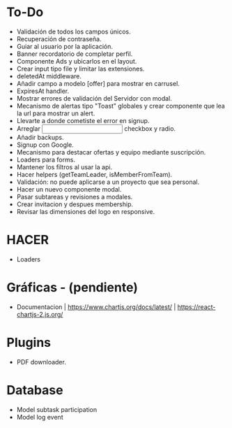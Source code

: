 # To-Do

- Validación de todos los campos únicos.
- Recuperación de contraseña.
- Guiar al usuario por la aplicación.
- Banner recordatorio de completar perfil.
- Componente Ads y ubicarlos en el layout.
- Crear input tipo file y limitar las extensiones.
- deletedAt middleware.
- Añadir campo a modelo [offer] para mostrar en carrusel.
- ExpiresAt handler.
- Mostrar errores de validación del Servidor con modal.
- Mecanismo de alertas tipo "Toast" globales y crear componente que lea la url para mostrar un alert.
- Llevarte a donde cometiste el error en signup.
- Arreglar <Input> checkbox y radio.
- Añadir backups.
- Signup con Google.
- Mecanismo para destacar ofertas y equipo mediante suscripción.
- Loaders para forms.
- Mantener los filtros al usar la api.
- Hacer helpers (getTeamLeader, isMemberFromTeam).
- Validación: no puede aplicarse a un proyecto que sea personal.
- Hacer un nuevo componente modal.
- Pasar subtareas y revisiones a modales.
- Crear invitacion y despues membership.
- Revisar las dimensiones del logo en responsive.

# HACER
- Loaders

# Gráficas - (pendiente)

- Documentacion | https://www.chartjs.org/docs/latest/ | https://react-chartjs-2.js.org/

# Plugins

- PDF downloader.

# Database

- Model subtask participation
- Model log event